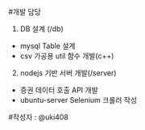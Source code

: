 #개발 담당
1. DB 설계 (/db)
  - mysql Table 설계   
  - csv 가공용 util 함수 개발(c++)   

2. nodejs 기반 서버 개발(/server)   
  - 증권 데이터 호출 API 개발   
  - ubuntu-server Selenium 크롤러 작성   

#작성자 : @uki408   
